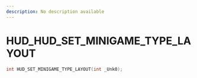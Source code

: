 ```yaml
---
description: No description available 
---
```


# HUD\_HUD_SET_MINIGAME_TYPE_LAYOUT

```cpp
int HUD_SET_MINIGAME_TYPE_LAYOUT(int _Unk0);
```
